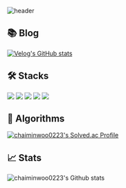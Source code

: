 ![header](https://capsule-render.vercel.app/api?type=waving&color=gradient&height=230&section=header&text=Hello%20I'm%20Backend%20Developer&fontSize=50&animation=fadeIn&fontAlignY=38&descAlignY=55&descAlign=65.5)

## 📚 Blog
[![Velog's GitHub stats](https://velog-readme-stats.vercel.app/api?name=chaiminwoo0223)](https://velog.io/@chaiminwoo0223)

## 🛠️ Stacks
 <img src="https://img.shields.io/badge/Java-007396?style=for-the-badge&logo=OpenJDK&logoColor=white"/></a>
 <img src="https://img.shields.io/badge/spring-6DB33F?style=for-the-badge&logo=spring&logoColor=white"></a>
 <img src="https://img.shields.io/badge/springboot-6DB33F?style=for-the-badge&logo=springboot&logoColor=white">
 <img src="https://img.shields.io/badge/mysql-4479A1?style=for-the-badge&logo=mysql&logoColor=white"></a>
 <img src = "https://img.shields.io/badge/redis-%23DD0031.svg?&style=for-the-badge&logo=redis&logoColor=white">

## 🎱 Algorithms
[![chaiminwoo0223's Solved.ac Profile](http://mazassumnida.wtf/api/v2/generate_badge?boj=chaiminwoo0223)](https://solved.ac/chaiminwoo0223)

## 📈 Stats
![chaiminwoo0223's Github stats](https://github-readme-stats.vercel.app/api?username=chaiminwoo0223&show_icons=true&title_color=7F52FF&icon_color=7F52FF&text_color=555555&bg_color=ffffff)
